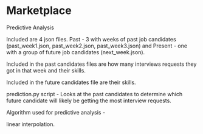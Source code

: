 # Marketplace

Predictive Analysis

Included are 4 json files. 
Past - 3 with weeks of past job candidates (past_week1.json, past_week2.json, past_week3.json) and 
Present - one with a group of future job candidates (next_week.json). 

Included in the past candidates files are how many interviews requests they got in that week and their skills. 

Included in the future candidates file are their skills.


prediction.py script - Looks at the past candidates to determine which future candidate will likely be getting the most interview requests.


Algorithm used for predictive analysis - 

linear interpolation.
